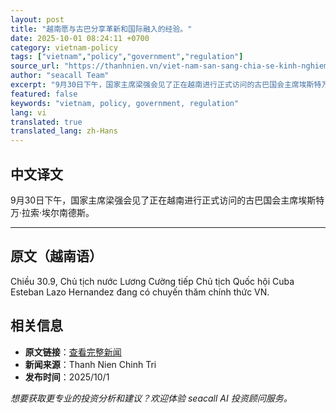 ```yaml
---
layout: post
title: "越南愿与古巴分享革新和国际融入的经验。"
date: 2025-10-01 08:24:11 +0700
category: vietnam-policy
tags: ["vietnam","policy","government","regulation"]
source_url: "https://thanhnien.vn/viet-nam-san-sang-chia-se-kinh-nghiem-doi-moi-hoi-nhap-quoc-te-voi-cuba-185250930232956681.htm"
author: "seacall Team"
excerpt: "9月30日下午，国家主席梁强会见了正在越南进行正式访问的古巴国会主席埃斯特万·拉索·埃尔南德斯。..."
featured: false
keywords: "vietnam, policy, government, regulation"
lang: vi
translated: true
translated_lang: zh-Hans
---
```


## 中文译文

9月30日下午，国家主席梁强会见了正在越南进行正式访问的古巴国会主席埃斯特万·拉索·埃尔南德斯。

---

## 原文（越南语）

Chiều 30.9, Chủ tịch nước Lương Cường tiếp Chủ tịch Quốc hội Cuba Esteban Lazo Hernandez đang c&oacute; chuyến thăm ch&iacute;nh thức VN.

## 相关信息

- **原文链接**：[查看完整新闻](https://thanhnien.vn/viet-nam-san-sang-chia-se-kinh-nghiem-doi-moi-hoi-nhap-quoc-te-voi-cuba-185250930232956681.htm)
- **新闻来源**：Thanh Nien Chinh Tri
- **发布时间**：2025/10/1

*想要获取更专业的投资分析和建议？欢迎体验 seacall AI 投资顾问服务。*